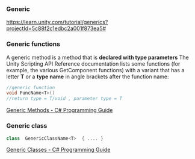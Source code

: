 ### Generic

https://learn.unity.com/tutorial/generics?projectId=5c88f2c1edbc2a001f873ea5#


### Generic functions

A generic method is a method that is **declared with type parameters** The Unity Scripting API Reference documentation lists some functions (for example, the various GetComponent functions) with a variant that has a letter **T** or a **type name** in angle brackets after the function name:

```csharp
//generic function
void FuncName<T>()
//return type = T/void , parameter type = T
```

[Generic Methods - C# Programming Guide](https://docs.microsoft.com/en-us/dotnet/csharp/programming-guide/generics/generic-methods)


### Generic class
```cs
class  GenericClassName<T>  { .... }
```
[Generic Classes - C# Programming Guide](https://docs.microsoft.com/en-us/dotnet/csharp/programming-guide/generics/generic-classes)
